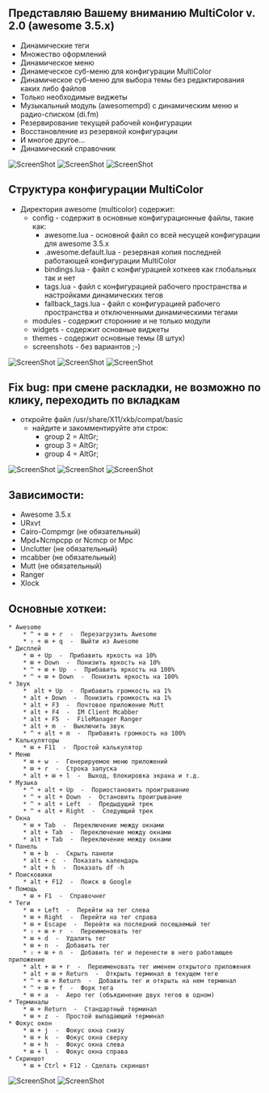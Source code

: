 ## Представляю Вашему вниманию MultiColor v. 2.0 (awesome 3.5.x)
* Динамические теги
* Множество оформлений
* Динамическое меню
* Динамеческое суб-меню для конфигурации MultiColor
* Динамическое суб-меню для выбора темы без редактирования каких либо файлов
* Только необходимые виджеты
* Музыкальный модуль (awesomempd) с динамическим меню и радио-списком (di.fm)
* Резервирование текущей рабочей конфигурации
* Восстановление из резервной конфигурации
* И многое другое...
* Динамический справочник

![ScreenShot](https://bitbucket.org/enlab/multicolor/raw/master/screenshots/2016-03-18-185402_1920x1080_scrot.png)
![ScreenShot](https://bitbucket.org/enlab/multicolor/raw/master/screenshots/2016-03-18-164408_1920x1080_scrot.png)
![ScreenShot](https://bitbucket.org/enlab/multicolor/raw/master/screenshots/2016-03-18-164428_1920x1080_scrot.png)

## Структура конфигурации MultiColor
* Директория awesome (multicolor) содержит:
    * config - содержит в основные конфигурационные файлы, такие как:
        * awesome.lua - основной файл со всей несущей конфигурации для awesome 3.5.x
        * .awesome.default.lua - резервная копия последней работающей конфигурации MultiColor
        * bindings.lua - файл с конфигурацией хоткеев как глобальных так и нет
        * tags.lua - файл с конфигурацией рабочего пространства и настройками динамических тегов
        * fallback_tags.lua - файл с конфигурацией рабочего пространства и отключенными динамическими тегами
    * modules - содержит сторонние и не только модули
    * widgets - содержит основные виджеты
    * themes - содержит основные темы (8 штук)
    * screenshots - без вариантов ;-)

![ScreenShot](https://bitbucket.org/enlab/multicolor/raw/master/screenshots/2016-03-18-164445_1920x1080_scrot.png)
![ScreenShot](https://bitbucket.org/enlab/multicolor/raw/master/screenshots/2016-03-18-164502_1920x1080_scrot.png)
![ScreenShot](https://bitbucket.org/enlab/multicolor/raw/master/screenshots/2016-03-18-184859_1920x1080_scrot.png)

## Fix bug: при смене раскладки, не возможно по клику, переходить по вкладкам
* откройте файл /usr/share/X11/xkb/compat/basic
	* найдите и закомментируйте эти строк:
	    *  group 2 = AltGr; 
	    *  group 3 = AltGr; 
	    *  group 4 = AltGr; 

![ScreenShot](https://bitbucket.org/enlab/multicolor/raw/master/screenshots/2016-03-18-164516_1920x1080_scrot.png)
![ScreenShot](https://bitbucket.org/enlab/multicolor/raw/master/screenshots/2016-03-18-164532_1920x1080_scrot.png)
![ScreenShot](https://bitbucket.org/enlab/multicolor/raw/master/screenshots/2016-03-18-185033_1920x1080_scrot.png)

## Зависимости:
* Awesome 3.5.x
* URxvt
* Cairo-Compmgr (не обязательный)
* Mpd+Ncmpcpp or Ncmcp or Mpc
* Unclutter (не обязательный)
* mcabber (не обязательный)
* Mutt (не обязательный)
* Ranger
* Xlock

## Основные хоткеи:
	* Awesome  
		* ^ + ⊞ + r  -  Перезагрузить Awesome
		* ⇧ + ⊞ + q  -  Выйти из Awesome
	* Дисплей  
		* ⊞ + Up  -  Прибавить яркость на 10%
		* ⊞ + Down  -  Понизить яркость на 10%
		* ^ + ⊞ + Up  -  Прибавить яркость на 100%
		* ^ + ⊞ + Down  -  Понизить яркость на 100%
	* Звук  
		*  alt + Up  -  Прибавить громкость на 1%
		* alt + Down  -  Понизить громкость на 1%
		* alt + F3  -  Почтовое приложение Mutt
		* alt + F4  -  IM Client Mcabber
		* alt + F5  -  FileManager Ranger
		* alt + m  -  Выключить звук
		* ^ + alt + m  -  Прибавить громкость на 100%
	* Калькуляторы  
		* ⊞ + F11  -  Простой калькулятор
	* Меню  
		* ⊞ + w  -  Генерируемое меню приложений
		* ⊞ + r  -  Строка запуска
		* alt + ⊞ + l  -  Выход, блокировка экрана и т.д.
	* Музыка  
		* ^ + alt + Up  -  Пориостановить проигрывание
		* ^ + alt + Down  -  Остановить проигрывание
		* ^ + alt + Left  -  Предыдущий трек
		* ^ + alt + Right  -  Следующий трек
	* Окна  
		* ⊞ + Tab  -  Переключение между окнами
		* alt + Tab  -  Переключение между окнами
		* alt + Tab  -  Переключение между окнами
	* Панель  
		* ⊞ + b  -  Скрыть панели
		* alt + c  -  Показать календарь
		* alt + h  -  Показать df -h
	* Поисковики  
		* alt + F12  -  Поиск в Google
	* Помощь  
		* ⊞ + F1  -  Справочнег
	* Теги  
		* ⊞ + Left  -  Перейти на тег слева
		* ⊞ + Right  -  Перейти на тег справа
		* ⊞ + Escape  -  Перейти на последний посещаемый тег
		* ⇧ + ⊞ + r  -  Переименовать тег
		* ⊞ + d  -  Удалить тег
		* ⊞ + n  -  Добавить тег
		* ⇧ + ⊞ + n  -  Добавить тег и перенести в него работающее приложение
		* alt + ⊞ + r  -  Переименовать тег именем открытого приложения
		* alt + ⊞ + Return  -  Открыть терминал в текущем теге
		* ^ + ⊞ + Return  -  Добавить тег и открыть на нем терминал
		* ^ + ⊞ + f  -  Форк тега
		* ⊞ + a  -  Аеро тег (объядинение двух тегов в одном)
	* Терминалы  
		* ⊞ + Return  -  Стандартный терминал
		* ⊞ + z  -  Простой выпадающий терминал
	* Фокус окон  
		* ⊞ + j  -  Фокус окна снизу
		* ⊞ + k  -  Фокус окна сверху
		* ⊞ + h  -  Фокус окна слева
		* ⊞ + l  -  Фокус окна справа
	* Скриншот
		* ⊞ + Сtrl + F12 - Сделать скриншот

![ScreenShot](https://bitbucket.org/enlab/multicolor/raw/master/screenshots/2016-03-18-164543_1920x1080_scrot.png)
![ScreenShot](https://bitbucket.org/enlab/multicolor/raw/master/screenshots/2016-03-18-164559_1920x1080_scrot.png)
